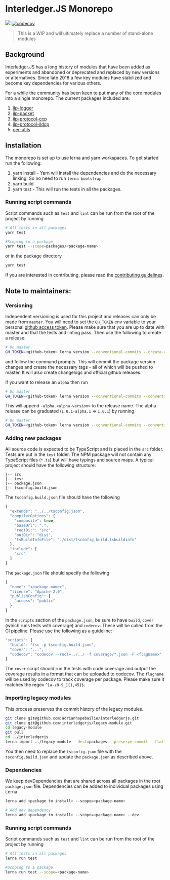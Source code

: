 # Interledger.JS Monorepo
[![](https://github.com/interledgerjs/interledgerjs/workflows/master/badge.svg)](https://github.com/interledgerjs/interledgerjs/actions)
[![codecov](https://codecov.io/gh/interledgerjs/interledgerjs/branch/master/graph/badge.svg)](https://codecov.io/gh/interledgerjs/interledgerjs)
> This is a WIP and will ultimately replace a number of stand-alone modules

## Background

Interledger.JS has a long history of modules that have been added as experiments and abandoned or deprecated and replaced by new versions or alternatives. Since late 2018 a few key modules have stabilized and become key dependencies for various others.

For [a while](https://forum.interledger.org/t/interledgerjs-monorepo/318) the community has been keen to put many of the core modules into a single monorepo. The current packages included are:
  1. [ilp-logger](./packages/ilp-logger/README.md)
  2. [ilp-packet](./packages/ilp-packet/README.md)
  3. [ilp-protocol-ccp](./packages/ilp-protocol-ccp/README.md)
  4. [ilp-protocol-ildcp](./packages/ilp-protocol-ildcp/README.md)
  5. [oer-utils](./packages/oer-utils/README.md)

## Installation
The monorepo is set up to use lerna and yarn workspaces. To get started run the following:
  1. yarn install - Yarn will install the dependencies and do the necessary linking. So no need to run `lerna bootstrap`.
  2. yarn build
  3. yarn test - This will run the tests in all the packages.

### Running script commands
Script commands such as `test` and `lint` can be run from the root of the project by running 
```sh
# All tests in all packages
yarn test

#Scoping to a package
yarn test --scope=packages/<package-name>
```

or in the package directory
```sh
yarn test
```

If you are interested in contributing, please read the [contributing guidelines](./CONTRIBUTING.md).

## Note to maintainers: 
### Versioning

Independent versioning is used for this project and releases can only be made from `master`. You will need to set the `GH_TOKEN` env variable to your 
personal [github access token](https://github.com/settings/tokens). Please make sure that you are up to date with master and that the tests and linting pass. Then use the following to create a release: 
```sh
# On master
GH_TOKEN=<github-token> lerna version --conventional-commits --create-release github
``` 
and follow the command prompts. This will commit the package version changes and create the necessary tags - all of which will be pushed to master. It will also create changelogs and official github releases.

If you want to release an `alpha` then run
```sh
# On master
GH_TOKEN=<github-token> lerna version --conventional-commits --conventional-prerelease --create-release github
```
This will append `-alpha.<alpha-version>` to the release name. The alpha release can be graduated (`1.0.1-alpha.1` => `1.0.1`) by running
```sh
# On master
GH_TOKEN=<github-token> lerna version --conventional-commits --conventional-graduate --create-release github
```

### Adding new packages
All source code is expected to be TypeScript and is placed in the `src` folder. Tests are put in the `test` folder.
The NPM package will not contain any TypeScript files (`*.ts`) but will have typings and source maps. A typical project should have the following structure:
```
|-- src
|-- test
|-- package.json
|-- tsconfig.build.json
```

The `tsconfig.build.json` file should have the following
```js
{
  "extends": "../../tsconfig.json",
  "compilerOptions": {
    "composite": true,
    "baseUrl": ".",
    "rootDir": "src",
    "outDir": "dist",
    "tsBuildInfoFile": "./dist/tsconfig.build.tsbuildinfo"
  },
  "include": [
    "src"
  ]
}
```

 The `package.json` file should specify the following
```js
{
  "name": "<package-name>",
  "license": "Apache-2.0",
  "publishConfig": {
    "access": "public"
  }
}
```

In the `scripts` section of the `package.json`, be sure to have `build`, `cover` (which runs tests with coverage) and `codecov`. These will be called from the CI pipeline. Please use the following as a guideline:
```js
"scripts": {
  "build": "tsc -p tsconfig.build.json",
  "cover": "...",
  "codecov": "codecov --root=../../ -f coverage/*.json -F <flagname>"
}
```
The `cover` script should run the tests with code coverage and output the coverage results in a format that can be uploaded to codecov. The `flagname` will be used by codecov to track coverage per package. Please make sure it matches the regex `^[a-z0-9_]{1,45}$`.

### Importing legacy modules

This process preserves the commit history of the legacy modules.  

```sh
git clone git@github.com:adrianhopebailie/interledgerjs.git
git clone git@github.com:interledgerjs/legacy-module.git
cd legacy-module
git pull
cd ../interledgerjs
lerna import ../legacy-module --dest=packages --preserve-commit --flatten
```

You then need to replace the `tsconfig.json` file with the `tsconfig.build.json` and update the `package.json` as described above.

### Dependencies
We keep devDependencies that are shared across all packages in the root `package.json` file. Dependencies can be added to individual packages using Lerna
```sh
lerna add <package to install> --scope=<package-name>

# Add dev dependency
lerna add <package to install> --scope=<package-name> --dev
```

### Running script commands
Script commands such as `test` and `lint` can be run from the root of the project by running 
```sh
# All tests in all packages
lerna run test

#Scoping to a package
lerna run test --scope=<package-name>
```